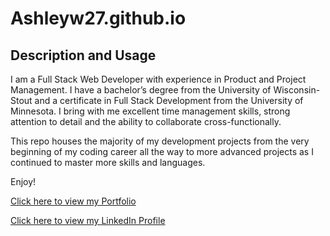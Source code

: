 # Ashleyw27.github.io
## Description and Usage
I am a Full Stack Web Developer with experience in Product and Project Management. I have a bachelor’s degree from the University of Wisconsin-Stout and a certificate in Full Stack Development from the University of Minnesota. I bring with me excellent time management skills, strong attention to detail and the ability to collaborate cross-functionally.

This repo houses the majority of my development projects from the very beginning of my coding career all the way to more advanced projects as I continued to master more skills and languages. 

Enjoy!


[Click here to view my Portfolio](https://ashleyw27.github.io/updated_portfolio/home.html)

[Click here to view my LinkedIn Profile](https://www.linkedin.com/in/ashley-wegwerth/)


